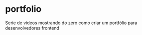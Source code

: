 # portfolio
Serie de videos mostrando do zero como criar um portfólio para desenvolvedores frontend

